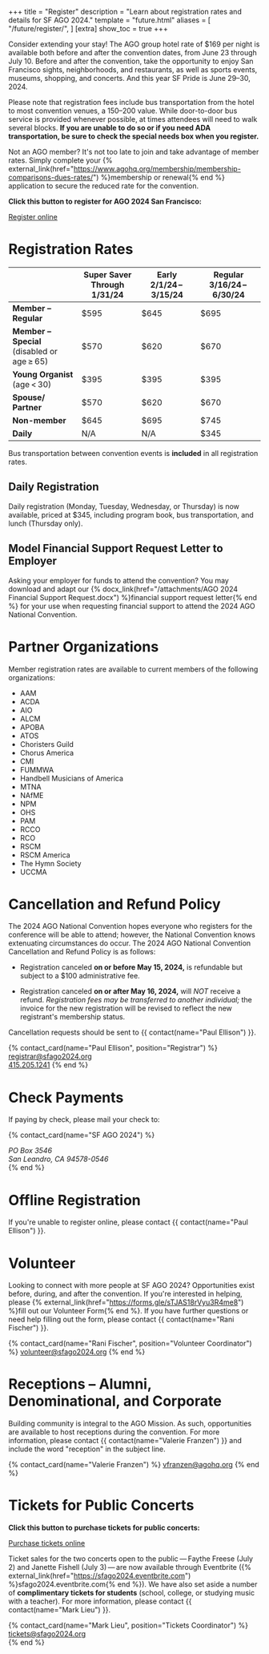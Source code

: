 +++
title = "Register"
description = "Learn about registration rates and details for SF AGO 2024."
template = "future.html"
aliases = [
  "/future/register/",
]
[extra]
show_toc = true
+++

Consider extending your stay! The AGO group hotel rate of $169 per night is available both before
and after the convention dates, from June 23 through July 10. Before and after the convention, take
the opportunity to enjoy San Francisco sights, neighborhoods, and restaurants, as well as sports
events, museums, shopping, and concerts. And this year SF Pride is June 29–30, 2024.

Please note that registration fees include bus transportation from the hotel to most convention
venues, a $150–$200 value. While door-to-door bus service is provided whenever possible, at
times attendees will need to walk several blocks. **If you are unable to do so or if you need ADA
transportation, be sure to check the special needs box when you register.**

Not an AGO member? It's not too late to join and take advantage of member rates. Simply complete your
{% external_link(href="https://www.agohq.org/membership/membership-comparisons-dues-rates/") %}membership or renewal{% end %}
application to secure the reduced rate for the convention.


<div class="action-panel">
<p><strong>Click this button to register for AGO 2024 San Francisco:</strong></p>
<a class="fancy-button" href="https://cvent.me/xdER8R?rt=NADRUV8wnEW6fR5Niy5H6g&RefId=sfago2024.org%2Fregister" rel="external" target="_blank">Register online</a><br>
</div>

# Registration Rates

<table class="registration-rates">
  <thead>
    <tr>
      <th></th>
      <th class="expired"><strong>Super Saver</strong><br>Through 1/31/24</th>
      <th class="expired"><strong>Early</strong><br>2/1/24&thinsp;–&thinsp;3/15/24</th>
      <th class="current"><strong>Regular</strong><br>3/16/24&thinsp;–&thinsp;6/30/24</th>
    </tr>
  </thead>
  <tbody>
    <tr>
      <td><strong>Member – Regular</strong></td>
      <td class="expired">$595</td>
      <td class="expired">$645</td>
      <td class="current">$695</td>
    </tr>
    <tr>
      <td><strong>Member – Special</strong><br>(disabled or age&thinsp;&ge;&thinsp;65)</td>
      <td class="expired">$570</td>
      <td class="expired">$620</td>
      <td class="current">$670</td>
    </tr>
    <tr>
      <td><strong>Young Organist</strong><br>(age&thinsp;&lt;&thinsp;30)</td>
      <td class="expired">$395</td>
      <td class="expired">$395</td>
      <td class="current">$395</td>
    </tr>
    <tr>
      <td><strong>Spouse/<wbr>Partner</strong></td>
      <td class="expired">$570</td>
      <td class="expired">$620</td>
      <td class="current">$670</td>
    </tr>
    <tr>
      <td><strong>Non-member</strong></td>
      <td class="expired">$645</td>
      <td class="expired">$695</td>
      <td class="current">$745</td>
    </tr>
    <tr>
      <td><strong>Daily</strong></td>
      <td class="expired">N/A</td>
      <td class="expired">N/A</td>
      <td class="current">$345</td>
    </tr>
  </tbody>
</table>

Bus transportation between convention events is **included** in all registration rates.

## Daily Registration

Daily registration (Monday, Tuesday, Wednesday, or Thursday) is now available, priced at $345,
including program book, bus transportation, and lunch (Thursday only).

## Model Financial Support Request Letter to Employer

Asking your employer for funds to attend the convention? You may download and adapt our
{% docx_link(href="/attachments/AGO 2024 Financial Support Request.docx") %}financial
support request letter{% end %}
for your use when requesting financial support to attend the 2024 AGO National Convention.

# Partner Organizations

Member registration rates are available to current members of the following organizations:

<ul class="partner-organizations">
  <li>AAM</li>
  <li>ACDA</li>
  <li>AIO</li>
  <li>ALCM</li>
  <li>APOBA</li>
  <li>ATOS</li>
  <li>Choristers Guild</li>
  <li>Chorus America</li>
  <li>CMI</li>
  <li>FUMMWA</li>
  <li>Handbell Musicians of America</li>
  <li>MTNA</li>
  <li>NAfME</li>
  <li>NPM</li>
  <li>OHS</li>
  <li>PAM</li>
  <li>RCCO</li>
  <li>RCO</li>
  <li>RSCM</li>
  <li>RSCM America</li>
  <li>The Hymn Society </li>
  <li>UCCMA</li>
</ul>

# Cancellation and Refund Policy

The 2024 AGO National Convention hopes everyone who registers for the conference will be able to attend; however, the National Convention knows extenuating circumstances do occur. The 2024 AGO National Convention Cancellation and Refund Policy is as follows:

* Registration canceled **on or before May 15, 2024,** is refundable but subject to a $100 administrative fee.

* Registration canceled **on or after May 16, 2024,** will *NOT* receive a refund. *Registration fees may be transferred to another individual;* the invoice for the new registration will be revised to reflect the new registrant's membership status.

Cancellation requests should be sent to {{ contact(name="Paul Ellison") }}.

{% contact_card(name="Paul Ellison", position="Registrar") %}
<a href="mailto:registrar@sfago2024.org">registrar@sfago2024.org</a><br>
<a href="tel:+14152051241">415.205.1241</a>
{% end %}

# Check Payments

If paying by check, please mail your check to:

{% contact_card(name="SF AGO 2024") %}
<address>
PO Box 3546<br>
San Leandro, CA 94578-0546
</address>
{% end %}

# Offline Registration

If you're unable to register online, please contact {{ contact(name="Paul Ellison") }}.

# Volunteer

Looking to connect with more people at SF AGO 2024? Opportunities exist before, during, and after
the convention. If you're interested in helping, please
{% external_link(href="https://forms.gle/sTJAS18rVyu3R4me8") %}fill out our Volunteer Form{% end %}.
If you have further questions or need help filling out the form, please contact
{{ contact(name="Rani Fischer") }}.

{% contact_card(name="Rani Fischer", position="Volunteer Coordinator") %}
<a href="mailto:volunteer@sfago2024.org">volunteer@sfago2024.org</a>
{% end %}

# Receptions – Alumni, Denominational, and Corporate

Building community is integral to the AGO Mission. As such, opportunities are available to host
receptions during the convention. For more information, please contact {{ contact(name="Valerie Franzen") }}
and include the word "reception" in the subject line.

{% contact_card(name="Valerie Franzen") %}
<a href="mailto:vfranzen@agohq.org">vfranzen@agohq.org</a>
{% end %}

# Tickets for Public Concerts

<div class="action-panel">
<p><strong>Click this button to purchase tickets for public concerts:</strong></p>
<a class="fancy-button" href="https://sfago2024.eventbrite.com" rel="external" target="_blank">Purchase tickets online</a><br>
</div>

Ticket sales for the two concerts open to the public&thinsp;—&thinsp;Faythe Freese (July 2) and Janette Fishell
(July 3)&thinsp;—&thinsp;are now available through Eventbrite ({% external_link(href="https://sfago2024.eventbrite.com") %}sfago2024.eventbrite.com{% end %}). We have also
set aside a number of **complimentary tickets for students** (school, college, or studying music with a
teacher). For more information, please contact {{ contact(name="Mark Lieu") }}.

{% contact_card(name="Mark Lieu", position="Tickets Coordinator") %}
<a href="mailto:tickets@sfago2024.org">tickets@sfago2024.org</a><br>
{% end %}

